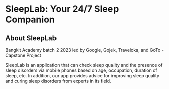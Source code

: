 # SleepLab: Your 24/7 Sleep Companion

## About SleepLab
Bangkit Academy batch 2 2023 led by Google, Gojek, Traveloka, and GoTo - Capstone Project

SleepLab is an application that can check sleep quality and the presence of sleep disorders via mobile phones based on age, occupation, duration of sleep, etc. 
In addition, our app provides advice for improving sleep quality and curing sleep disorders from experts in its field.


